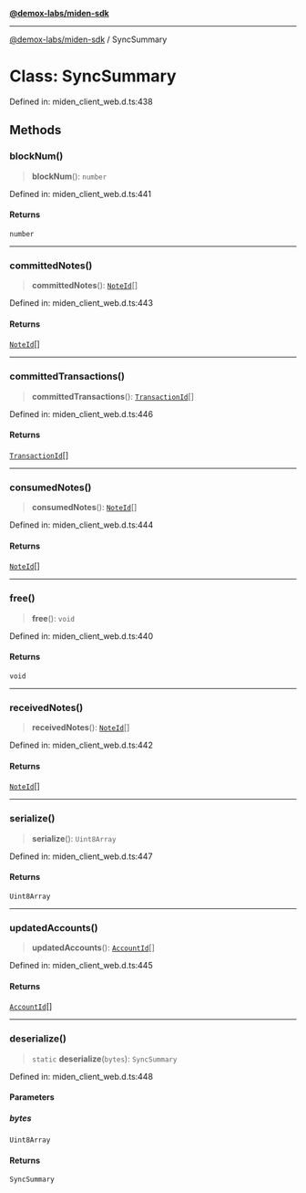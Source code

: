 [**@demox-labs/miden-sdk**](../README.md)

***

[@demox-labs/miden-sdk](../README.md) / SyncSummary

# Class: SyncSummary

Defined in: miden\_client\_web.d.ts:438

## Methods

### blockNum()

> **blockNum**(): `number`

Defined in: miden\_client\_web.d.ts:441

#### Returns

`number`

***

### committedNotes()

> **committedNotes**(): [`NoteId`](NoteId.md)[]

Defined in: miden\_client\_web.d.ts:443

#### Returns

[`NoteId`](NoteId.md)[]

***

### committedTransactions()

> **committedTransactions**(): [`TransactionId`](TransactionId.md)[]

Defined in: miden\_client\_web.d.ts:446

#### Returns

[`TransactionId`](TransactionId.md)[]

***

### consumedNotes()

> **consumedNotes**(): [`NoteId`](NoteId.md)[]

Defined in: miden\_client\_web.d.ts:444

#### Returns

[`NoteId`](NoteId.md)[]

***

### free()

> **free**(): `void`

Defined in: miden\_client\_web.d.ts:440

#### Returns

`void`

***

### receivedNotes()

> **receivedNotes**(): [`NoteId`](NoteId.md)[]

Defined in: miden\_client\_web.d.ts:442

#### Returns

[`NoteId`](NoteId.md)[]

***

### serialize()

> **serialize**(): `Uint8Array`

Defined in: miden\_client\_web.d.ts:447

#### Returns

`Uint8Array`

***

### updatedAccounts()

> **updatedAccounts**(): [`AccountId`](AccountId.md)[]

Defined in: miden\_client\_web.d.ts:445

#### Returns

[`AccountId`](AccountId.md)[]

***

### deserialize()

> `static` **deserialize**(`bytes`): `SyncSummary`

Defined in: miden\_client\_web.d.ts:448

#### Parameters

##### bytes

`Uint8Array`

#### Returns

`SyncSummary`
